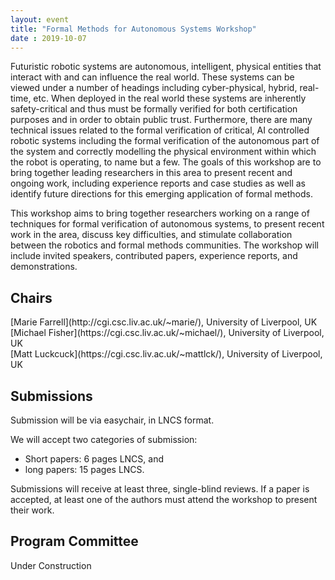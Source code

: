 ```yaml
---
layout: event
title: "Formal Methods for Autonomous Systems Workshop"
date : 2019-10-07
---
```


Futuristic robotic systems are autonomous, intelligent, physical entities that interact with and can
influence the real world. These systems can be viewed under a number of headings including cyber-physical, hybrid,
real-time, etc. When deployed in the real world these systems are inherently safety-critical and thus must be formally verified
for both certification purposes and in order to obtain public trust. Furthermore, there are many technical issues related
to the formal verification of critical, AI controlled robotic systems including the formal verification of the autonomous part
of the system and correctly modelling the physical environment within which the robot is operating, to name but a few.
The goals of this workshop are to bring together leading researchers in this area to present recent and ongoing work, including
experience reports and case studies as well as identify future directions for this emerging application of formal methods.

This workshop aims to bring together researchers working on a range of techniques for formal verification of autonomous systems, to present recent work in the area, discuss key difficulties, and stimulate collaboration between the robotics and formal methods communities. The workshop will include invited speakers, contributed papers, experience reports, and demonstrations.

## Chairs

<article class="row">
  <section class="columns large-4" markdown="1">
 [Marie Farrell](http://cgi.csc.liv.ac.uk/~marie/), University of Liverpool, UK
</section>
  <section class="columns large-4" markdown="1">
  [Michael Fisher](https://cgi.csc.liv.ac.uk/~michael/), University of Liverpool, UK  
</section>
  <section class="columns large-4" markdown="1">
  [Matt Luckcuck](https://cgi.csc.liv.ac.uk/~mattlck/), University of Liverpool, UK
</section>
</article>

## Submissions

Submission will be via easychair, in LNCS format.

We will accept two categories of submission:
* Short papers: 6 pages LNCS, and
* long papers: 15 pages LNCS.

Submissions will receive at least three, single-blind reviews. If a paper is accepted, at least one of the authors must attend the workshop to present their work.


## Program Committee

Under Construction
